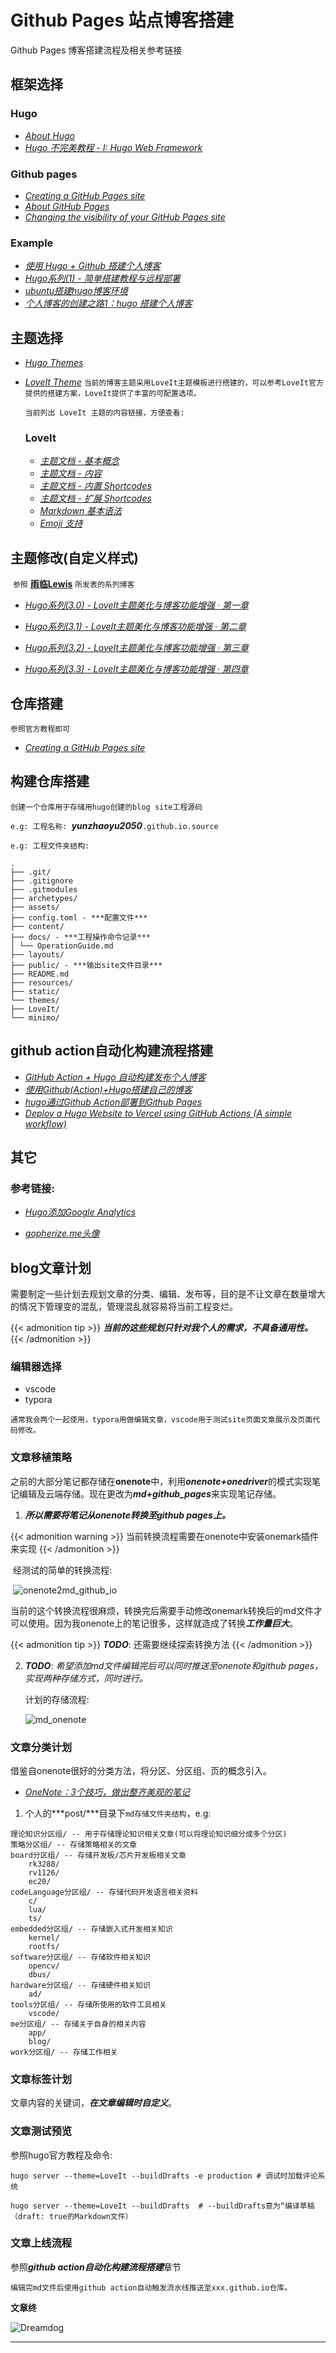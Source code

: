 # Github Pages 站点博客搭建


<!--more-->
Github Pages 博客搭建流程及相关参考链接
<!--more-->

## 框架选择

### Hugo

  - [*About Hugo*](https://gohugo.io/about/)
  - [*Hugo 不完美教程 - I: Hugo Web Framework*](https://www.jianshu.com/p/deaa0e58315a)

### Github pages

- [*Creating a GitHub Pages site*](https://docs.github.com/en/pages/getting-started-with-github-pages/creating-a-github-pages-site)
- [*About GitHub Pages*](https://docs.github.com/cn/pages/getting-started-with-github-pages/about-github-pages)
- [*Changing the visibility of your GitHub Pages site*](https://docs.github.com/en/enterprise-cloud@latest/pages/getting-started-with-github-pages/changing-the-visibility-of-your-github-pages-site)

### Example

- [*使用 Hugo + Github 搭建个人博客*](https://zhuanlan.zhihu.com/p/105021100)
- [*Hugo系列(1) - 简单搭建教程与远程部署*](https://lewky.cn/posts/hugo-1.html/)
- [*ubuntu搭建hugo博客环境*](https://zhuanlan.zhihu.com/p/363942257)
- [*个人博客的创建之路1：hugo 搭建个人博客*](https://juejin.cn/post/6854573210404831239)

## 主题选择

- [*Hugo Themes*](https://themes.gohugo.io/)

- [*LoveIt Theme*](https://hugoloveit.com/zh-cn/)
  `当前的博客主题采用LoveIt主题模板进行搭建的，可以参考LoveIt官方提供的搭建方案，LoveIt提供了丰富的可配置选项。`

  `当前列出 LoveIt 主题的内容链接，方便查看:`
  
  ### **LoveIt**
  
  - [*主题文档 - 基本概念*](https://hugoloveit.com/zh-cn/theme-documentation-basics/)
  - [*主题文档 - 内容*](https://hugoloveit.com/zh-cn/theme-documentation-content/)
  - [*主题文档 - 内置      Shortcodes*](https://hugoloveit.com/zh-cn/theme-documentation-built-in-shortcodes/)
  - [*主题文档 - 扩展      Shortcodes*](https://hugoloveit.com/zh-cn/theme-documentation-extended-shortcodes/)
  - [*Markdown 基本语法*](https://hugoloveit.com/zh-cn/basic-markdown-syntax/)
  - [*Emoji 支持*](https://hugoloveit.com/zh-cn/emoji-support/)

## 主题修改(自定义样式)

​	`参照` [**雨临Lewis**](https://lewky.cn/) `所发表的系列博客`

- [*Hugo系列(3.0) - LoveIt主题美化与博客功能增强 · 第一章*](https://lewky.cn/posts/hugo-3.html/)

- [*Hugo系列(3.1) - LoveIt主题美化与博客功能增强 · 第二章*](https://lewky.cn/posts/hugo-3.1.html/)
- [*Hugo系列(3.2) - LoveIt主题美化与博客功能增强 · 第三章*](https://lewky.cn/posts/hugo-3.2.html/)
- [*Hugo系列(3.3) - LoveIt主题美化与博客功能增强 · 第四章*](https://lewky.cn/posts/hugo-3-3/)

## 仓库搭建

  `参照官方教程即可`

-   [*Creating a GitHub Pages site*](https://docs.github.com/en/pages/getting-started-with-github-pages/creating-a-github-pages-site)


## 构建仓库搭建

  `创建一个仓库用于存储用hugo创建的blog site工程源码`

  `e.g: 工程名称: `***yunzhaoyu2050***`.github.io.source`

  `e.g: 工程文件夹结构:`

```tree
.
├── .git/
├── .gitignore
├── .gitmodules
├── archetypes/
├── assets/
├── config.toml - ***配置文件***
├── content/
├── docs/ - ***工程操作命令记录***
│ └── OperationGuide.md
├── layouts/
├── public/ - ***输出site文件目录***
├── README.md
├── resources/
├── static/
└── themes/
├── LoveIt/
└── minimo/
```

## github action自动化构建流程搭建

- [*GitHub Action + Hugo 自动构建发布个人博客*](https://zhuanlan.zhihu.com/p/240522090)
- [*使用Github(Action)+Hugo搭建自己的博客*](https://blog.csdn.net/weixin_41263449/article/details/107584336)
- [*hugo通过Github Action部署到Github Pages*](https://www.jianshu.com/p/5aa60433850a)
- [*Deploy a Hugo Website to Vercel using GitHub Actions (A simple workflow)*](https://colinwilson.uk/2020/12/25/deploy-a-hugo-website-to-vercel-using-github-actions-a-simple-workflow/)

## 其它

###   参考链接:

  - [*Hugo添加Google Analytics*](https://www.ariesme.com/posts/2019/add_google_analytics_for_hugo/)

- [*gopherize.me头像*](https://gopherize.me/)

  

## blog文章计划

需要制定一些计划去规划文章的分类、编辑、发布等，目的是不让文章在数量增大的情况下管理变的混乱，管理混乱就容易将当前工程变烂。

{{< admonition tip >}}
***当前的这些规划只针对我个人的需求，不具备通用性。***
{{< /admonition >}}

###   编辑器选择

- vscode
- typora


`通常我会两个一起使用，typora用做编辑文章，vscode用于测试site页面文章展示及页面代码修改。`

### 文章移植策略

​	之前的大部分笔记都存储在**onenote**中，利用***onenote+onedriver***的模式实现笔记编辑及云端存储。现在更改为***md+github_pages***来实现笔记存储。

1. ***所以需要将笔记从onenote转换至github pages上。***

{{< admonition warning >}}
当前转换流程需要在onenote中安装onemark插件来实现
{{< /admonition >}}

​	经测试的简单的转换流程:

​	![onenote2md_github_io](./onenote2md_github_io.svg)

​	当前的这个转换流程很麻烦，转换完后需要手动修改onemark转换后的md文件才可以使用。因为我onenote上的笔记很多，这样就造成了转换***工作量巨大***。

{{< admonition tip >}}
***TODO***: 还需要继续探索转换方法
{{< /admonition >}}

 2. ***TODO***: *希望添加md文件编辑完后可以同时推送至onenote和github pages，实现两种存储方式，同时进行。*

    计划的存储流程:

    ![md_onenote](./md_onenote.svg)

###   文章分类计划

借鉴自onenote很好的分类方法，将分区、分区组、页的概念引入。

- *[OneNote：3个技巧，做出整齐美观的笔记](https://zhuanlan.zhihu.com/p/39968316)*

1. 个人的***post/***目录下`md存储文件夹结构`，e.g:

```code
理论知识分区组/ -- 用于存储理论知识相关文章(可以将理论知识细分成多个分区)
策略分区组/ -- 存储策略相关的文章
board分区组/ -- 存储开发板/芯片开发板相关文章
	rk3288/
	rv1126/
	ec20/
codeLanguage分区组/ -- 存储代码开发语言相关资料
	c/
	lua/
	ts/
embedded分区组/ -- 存储嵌入式开发相关知识
	kernel/
	rootfs/
software分区组/ -- 存储软件相关知识
	opencv/
	dbus/
hardware分区组/ -- 存储硬件相关知识
	ad/
tools分区组/ -- 存储所使用的软件工具相关
	vscode/
me分区组/ -- 存储关于自身的相关内容
	app/
	blog/
work分区组/ -- 存储工作相关
```

###   文章标签计划

文章内容的关键词，***在文章编辑时自定义***。

###   文章测试预览

参照hugo官方教程及命令:

```shell
hugo server --theme=LoveIt --buildDrafts -e production # 调试时加载评论系统
```

```shell
hugo server --theme=LoveIt --buildDrafts  # --buildDrafts意为“编译草稿（draft: true的Markdown文件）
```

###   文章上线流程

参照***github action自动化构建流程搭建***章节

`编辑完md文件后使用github action自动触发流水线推送至xxx.github.io仓库。`



**文章终**

![Dreamdog](https://walli.quosmos.com/files/thumbs/c/d/c/cdc326a8a14a2727a9eb39b1bb840d062857d361/DreamdogSQ__800_800.png)


-----


